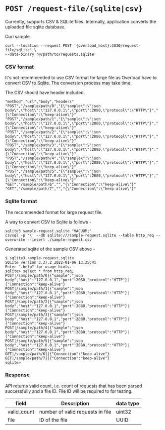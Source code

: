 # `POST /request-file/{sqlite|csv}`

Currently, supports CSV & SQLite files. Internally, application converts the uploaded file sqlite database.

Curl sample

```shell
curl --location --request POST '{overload_host}:3030/request-file/sqlite' \
--data-binary '@/path/to/requests.sqlite'
```

### CSV format
It's not recommended to use CSV format for large file as Overload have to convert CSV to Sqlite. The conversion
process may take time.

The CSV should have header included.

```csv
"method","url","body","headers"
"POST","/sample/path/0","{\"sample\":\"json body\",\"host\":\"127.0.0.1\",\"port\":2080,\"protocol\":\"HTTP\"}","{\"Connection\":\"keep-alive\"}"
"POST","/sample/path/1","{\"sample\":\"json body\",\"host\":\"127.0.0.1\",\"port\":2080,\"protocol\":\"HTTP\"}","{\"Connection\":\"keep-alive\"}"
"POST","/sample/path/2","{\"sample\":\"json body\",\"host\":\"127.0.0.1\",\"port\":2080,\"protocol\":\"HTTP\"}","{\"Connection\":\"keep-alive\"}"
"POST","/sample/path/3","{\"sample\":\"json body\",\"host\":\"127.0.0.1\",\"port\":2080,\"protocol\":\"HTTP\"}","{\"Connection\":\"keep-alive\"}"
"POST","/sample/path/4","{\"sample\":\"json body\",\"host\":\"127.0.0.1\",\"port\":2080,\"protocol\":\"HTTP\"}","{\"Connection\":\"keep-alive\"}"
"POST","/sample/path/5","{\"sample\":\"json body\",\"host\":\"127.0.0.1\",\"port\":2080,\"protocol\":\"HTTP\"}","{\"Connection\":\"keep-alive\"}"
"GET","/sample/path/6","","{\"Connection\":\"keep-alive\"}"
"GET","/sample/path/7","","{\"Connection\":\"keep-alive\"}"
```

### Sqlite format
The recommended format for large request file.

A way to convert CSV to Sqlite is follows -

```shell
sqlite3 sample-request.sqlite "VACUUM;"
csvsql -p '\' --db sqlite:///sample-request.sqlite --table http_req --overwrite --insert ./sample-request.csv
```
Generated sqlite of the sample CSV above -
```shell
$ sqlite3 sample-request.sqlite 
SQLite version 3.37.2 2022-01-06 13:25:41
Enter ".help" for usage hints.
sqlite> select * from http_req;
POST|/sample/path/0|{"sample":"json body","host":"127.0.0.1","port":2080,"protocol":"HTTP"}|{"Connection":"keep-alive"}
POST|/sample/path/1|{"sample":"json body","host":"127.0.0.1","port":2080,"protocol":"HTTP"}|{"Connection":"keep-alive"}
POST|/sample/path/2|{"sample":"json body","host":"127.0.0.1","port":2080,"protocol":"HTTP"}|{"Connection":"keep-alive"}
POST|/sample/path/3|{"sample":"json body","host":"127.0.0.1","port":2080,"protocol":"HTTP"}|{"Connection":"keep-alive"}
POST|/sample/path/4|{"sample":"json body","host":"127.0.0.1","port":2080,"protocol":"HTTP"}|{"Connection":"keep-alive"}
POST|/sample/path/5|{"sample":"json body","host":"127.0.0.1","port":2080,"protocol":"HTTP"}|{"Connection":"keep-alive"}
GET|/sample/path/6||{"Connection":"keep-alive"}
GET|/sample/path/7||{"Connection":"keep-alive"}
sqlite> 
```

### Response

API returns valid count, i.e. count of requests that has been parsed successfully and a file ID. File ID will be
required to for testing.

| field       | Description                      | data type |
|-------------|----------------------------------|-----------|
| valid_count | number of valid requests in file | uint32    |
| file        | ID of the file                   | UUID      |
